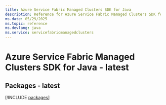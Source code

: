 ```yaml
---
title: Azure Service Fabric Managed Clusters SDK for Java
description: Reference for Azure Service Fabric Managed Clusters SDK for Java
ms.date: 05/29/2025
ms.topic: reference
ms.devlang: java
ms.service: servicefabricmanagedclusters
---
```

# Azure Service Fabric Managed Clusters SDK for Java - latest
## Packages - latest
[!INCLUDE [packages](service-fabric-managed-clusters-index.md)]